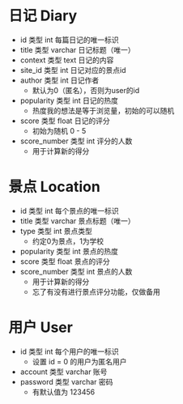# 日记 Diary
- id                      类型 int                  每篇日记的唯一标识
- title                  类型 varchar           日记标题（唯一）
- context            类型 text                日记的内容
- site_id            类型 int                   日记对应的景点id
- author              类型 int                   日记作者
	- 默认为0（匿名），否则为user的id
- popularity        类型 int                   日记的热度
	- 热度我的想法是等于浏览量，初始的可以随机
- score               类型 float                日记的评分
	- 初始为随机  0 - 5
- score_number 类型 int                  评分的人数
	- 用于计算新的得分

# 景点 Location
- id                      类型 int                  每个景点的唯一标识
- title                  类型 varchar          景点标题（唯一）
- type                 类型 int                  景点类型
	- 约定0为景点，1为学校
- popularity        类型 int                  景点的热度
- score               类型 float                景点的评分
- score_number 类型 int                  景点的人数
	- 用于计算新的得分
	- 忘了有没有进行景点评分功能，仅做备用

# 用户 User
- id                      类型 int                   每个用户的唯一标识
	- 设置 id = 0 的用户为匿名用户
- account            类型 varchar           账号
- password         类型 varchar           密码
	- 有默认值为 123456
